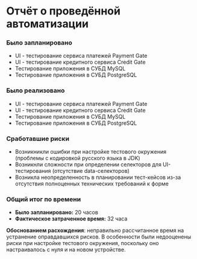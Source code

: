 # Отчёт о проведённой автоматизации
### Было запланировано
- UI - тестирование сервиса платежей Payment Gate
- UI - тестирование кредитного сервиса Credit Gate
- Тестирование приложения в СУБД MySQL
- Тестирование приложения в СУБД PostgreSQL

### Было реализовано
- UI - тестирование сервиса платежей Payment Gate
- UI - тестирование кредитного сервиса Credit Gate
- Тестирование приложения в СУБД MySQL
- Тестирование приложения в СУБД PostgreSQL

### Сработавшие риски
- Возникникли ошибки при настройке тестового окружения (проблемы с кодировкой русского языка в JDK)
- Возникнли сложности при определении селекторов для UI-тестирования (отсутствие data-селекторов)
- Возникла неопределенность в планировании тест-кейсов из-за отсутствия полноценных технических требований к форме

### Общий итог по времени
- **Было запланировано:** 20 часов
- **Фактическое затраченное время:** 32 часа

**Обоснованием расхождения**: неправильно рассчитанное время на устранение оправдавшихся рисков. В особенности были недооценены риски при настройке тестового окружения, поскольку оно настраивалось с нуля и на новом устройстве.
